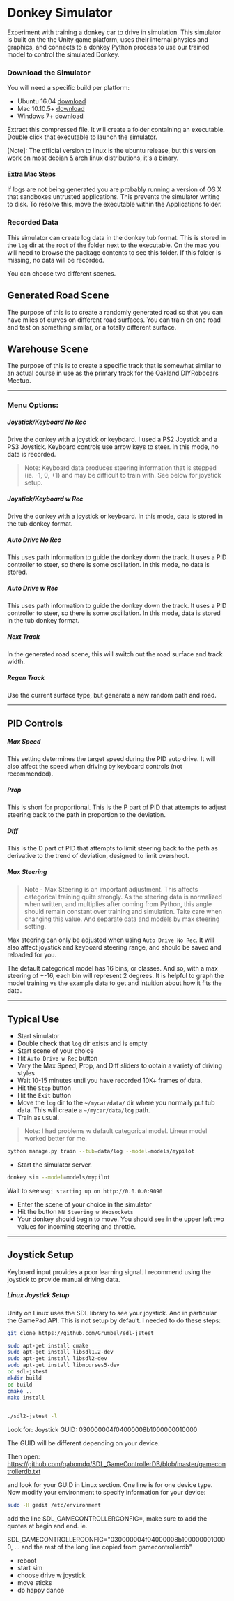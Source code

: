 # Donkey Simulator

Experiment with training a donkey car to drive in simulation. This simulator is built on the the Unity game platform, uses their internal physics and graphics, and connects to a donkey Python process to use our trained model to control the simulated Donkey.

### Download the Simulator

You will need a specific build per platform:

* Ubuntu 16.04 [download](https://drive.google.com/open?id=0BxSsaxmEV-5Yc3VVdVQ4UUZOc0k)
* Mac 10.10.5+ [download](https://drive.google.com/open?id=0BxSsaxmEV-5YRnFEZmpRaks5NXM)
* Windows 7+ [download](https://drive.google.com/open?id=0BxSsaxmEV-5YRC1ZWHZ4Y1dZTkE)

Extract this compressed file. It will create a folder containing an executable. Double click that executable to launch the simulator.

[Note]: The official version to linux is the ubuntu release, but this version work on most debian & arch linux distributions, it's a binary.

#### Extra Mac Steps

If logs are not being generated you are probably running a version of OS X that sandboxes untrusted applications. This prevents the simulator writing to disk. To resolve this, move the executable within the Applications folder.

### Recorded Data

This simulator can create log data in the donkey tub format. This is stored in the `log` dir at the root of the folder next to the executable. On the mac you will need to browse the package contents to see this folder. If this folder is missing, no data will be recorded.


You can choose two different scenes.

## Generated Road Scene

The purpose of this is to create a randomly generated road so that you can have miles of curves on different road surfaces. You can train on one road and test on something similar, or a totally different surface.

## Warehouse Scene

The purpose of this is to create a specific track that is somewhat similar to an actual course in use as the primary track for the Oakland DIYRobocars Meetup.

____

### Menu Options:

##### Joystick/Keyboard No Rec

Drive the donkey with a joystick or keyboard. I used a PS2 Joystick and a PS3 Joystick. Keyboard controls use arrow keys to steer. In this mode, no data is recorded.

> Note: Keyboard data produces steering information that is stepped (ie. -1, 0, +1) and may be difficult to train with. See below for joystick setup.

##### Joystick/Keyboard w Rec

Drive the donkey with a joystick or keyboard. In this mode, data is stored in the tub donkey format.

##### Auto Drive No Rec

This uses path information to guide the donkey down the track. It uses a PID controller to steer, so there is some oscillation. In this mode, no data is stored.

##### Auto Drive w Rec

This uses path information to guide the donkey down the track. It uses a PID controller to steer, so there is some oscillation. In this mode, data is stored in the tub donkey format.

##### Next Track

In the generated road scene, this will switch out the road surface and track width.

##### Regen Track

Use the current surface type, but generate a new random path and road.

____

## PID Controls

##### Max Speed

This setting determines the target speed during the PID auto drive. It will also affect the speed when driving by keyboard controls (not recommended).

##### Prop

This is short for proportional. This is the P part of PID that attempts to adjust steering back to the path in proportion to the deviation.

##### Diff

This is the D part of PID that attempts to limit steering back to the path as derivative to the trend of deviation, designed to limit overshoot.

##### Max Steering

>Note - Max Steering is an important adjustment. This affects categorical training quite strongly. As the steering data is normalized when written, and multiplies after coming from Python, this angle should remain constant over training and simulation. Take care when changing this value. And separate data and models by max steering setting.

Max steering can only be adjusted when using `Auto Drive No Rec`. It will also affect joystick and keyboard steering range, and should be saved and reloaded for you.

The default categorical model has 16 bins, or classes. And so, with a max steering of +-16, each bin will represent 2 degrees. It is helpful to graph the model training vs the example data to get and intuition about how it fits the data.

____

## Typical Use
* Start simulator
* Double check that `log` dir exists and is empty
* Start scene of your choice
* Hit `Auto Drive w Rec` button
* Vary the Max Speed, Prop, and Diff sliders to obtain a variety of driving styles
* Wait 10-15 minutes until you have recorded 10K+ frames of data.
* Hit the `Stop` button
* Hit the `Exit` button
* Move the `log` dir to the `~/mycar/data/` dir where you normally put tub data. This will create a `~/mycar/data/log` path.
* Train as usual.

> Note: I had problems w default categorical model. Linear model worked better for me.

``` bash
python manage.py train --tub=data/log --model=models/mypilot
```

* Start the simulator server.

``` bash
donkey sim --model=models/mypilot
```

Wait to see `wsgi starting up on http://0.0.0.0:9090`

* Enter the scene of your choice in the simulator
* Hit the button `NN Steering w Websockets`
* Your donkey should begin to move. You should see in the upper left two values for incoming steering and throttle.

______

## Joystick Setup

Keyboard input provides a poor learning signal. I recommend using the joystick to provide manual driving data.

##### Linux Joystick Setup

Unity on Linux uses the SDL library to see your joystick. And in particular the GamePad API. This is not setup by default. I needed to do these steps:

```bash
git clone https://github.com/Grumbel/sdl-jstest

sudo apt-get install cmake
sudo apt-get install libsdl1.2-dev
sudo apt-get install libsdl2-dev
sudo apt-get install libncurses5-dev
cd sdl-jstest
mkdir build
cd build
cmake ..
make install


./sdl2-jstest -l
```

Look for:
Joystick GUID: 030000004f04000008b1000000010000

The GUID will be different depending on your device.

Then open:
https://github.com/gabomdq/SDL_GameControllerDB/blob/master/gamecontrollerdb.txt

and look for your GUID in Linux section. One line is for one device type. Now modify your environment to specify information for your device:

```bash
sudo -H gedit /etc/environment
```

add the line SDL_GAMECONTROLLERCONFIG=, make sure to add the quotes at begin and end. ie.


SDL_GAMECONTROLLERCONFIG="030000004f04000008b1000000010000, ... and the rest of the long line copied from gamecontrollerdb"

* reboot
* start sim
* choose drive w joystick
* move sticks
* do happy dance


